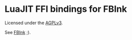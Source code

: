 # LuaJIT FFI bindings for FBInk

Licensed under the [AGPLv3](/LICENSE).

See [FBInk](https://github.com/NiLuJe/FBInk) ;).

